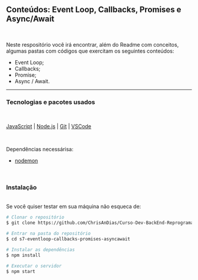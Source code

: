 ## Conteúdos: Event Loop, Callbacks, Promises e Async/Await
<br>

Neste respositório você irá encontrar, além do Readme com conceitos, algumas pastas com códigos que exercitam os seguintes conteúdos:
<br>
- Event Loop;<br>
- Callbacks;<br>
- Promise; <br>
- Async / Await. <br>

------------

### Tecnologias e pacotes usados
<br>

[JavaScript](https://www.javascript.com) | [Node.js](https://nodejs.org/en/) | [Git](https://git-scm.com) | [VSCode](https://code.visualstudio.com) 

<br>

 Dependências necessárisa:
- [nodemon](https://www.npmjs.com/package/nodemon)

<br>

### Instalação
<br>
Se você quiser testar em sua máquina não esqueca de:
<br>

```bash
# Clonar o repositório
$ git clone https://github.com/ChrisAnDias/Curso-Dev-BackEnd-Reprograma.git

# Entrar na pasta do repositório
$ cd s7-eventloop-callbacks-promises-asyncawait

# Instalar as dependências
$ npm install

# Executar o servidor
$ npm start
```
<br>